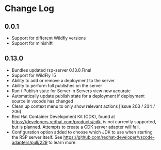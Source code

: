 # Change Log

## 0.0.1
- Support for different Wildfly versions
- Supoort for minishift

## 0.13.0
- Bundles updated rsp-server 0.13.0.Final
- Support for WildFly 15
- Ability to add or remove a deployment to the server
- Ability to perform full publishes on the server
- Run / Publish state for Server in Servers view now accurate
- Automatically update publish state for a deployment if deployment source in vscode has changed
- Clean up context menu to only show relevant actions [issue 203 / 204 / 206]
- Red Hat Container Development Kit (CDK), found at https://developers.redhat.com/products/cdk, is not currently supported, but is planned. Attempts to create a CDK server adapter will fail. 
- Configuration option added to choose which JDK to use when starting the RSP server itself. See https://github.com/redhat-developer/vscode-adapters/pull/229 to learn more.
